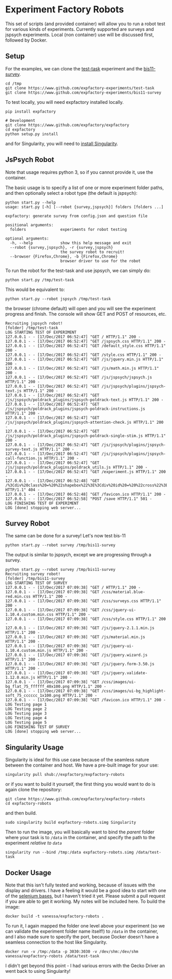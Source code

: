 # Experiment Factory Robots

This set of scripts (and provided container) will allow you to run a robot test for various kinds of experiments. Currently supported are surveys and jspsych experiments.  Local (non container) use will be discussed first, followed by Docker.

## Setup

For the examples, we can clone the [test-task](https://www.github.com/expfactory-experiments/test-task) experiment and the [bis11-survey](https://www.github.com/expfactory-experiments/bis11-survey).

```
cd /tmp
git clone https://www.github.com/expfactory-experiments/test-task
git clone https://www.github.com/expfactory-experiments/bis11-survey
```

To test locally, you will need expfactory installed locally.

```
pip install expfactory

# Development
git clone https://www.github.com/expfactory/expfactory
cd expfactory
python setup.py install
```

and for Singularity, you will need to [install Singularity](https://singularityware.github.io/install-linux).


## JsPsych Robot

Note that usage requires python 3, so if you cannot provide it, use the container.

The basic usage is to specify a list of one or more experiment folder paths, and then
optionally select a robot type (the default is jspsych):


```
python start.py --help
usage: start.py [-h] [--robot {survey,jspsych}] folders [folders ...]

expfactory: generate survey from config.json and question file

positional arguments:
  folders               experiments for robot testing

optional arguments:
  -h, --help            show this help message and exit
  --robot {survey,jspsych}, -r {survey,jspsych}
                        the survey robot to recruit!
  --browser {Firefox,Chrome}, -b {Firefox,Chrome}
                        browser driver to use for the robot
```

To run the robot for the test-task and use jspsych, we can simply do:

```
python start.py /tmp/test-task
```

This would be equivalent to:


```
python start.py --robot jspsych /tmp/test-task
```

the browser (chrome default) will open and you will see the experiment progress and
finish. The console will show GET and POST of resources, etc.

```
Recruiting jspsych robot!
[folder] /tmp/test-task
LOG STARTING TEST OF EXPERIMENT
127.0.0.1 - - [17/Dec/2017 06:52:47] "GET / HTTP/1.1" 200 -
127.0.0.1 - - [17/Dec/2017 06:52:47] "GET /jspsych.css HTTP/1.1" 200 -
127.0.0.1 - - [17/Dec/2017 06:52:47] "GET /default_style.css HTTP/1.1" 200 -
127.0.0.1 - - [17/Dec/2017 06:52:47] "GET /style.css HTTP/1.1" 200 -
127.0.0.1 - - [17/Dec/2017 06:52:47] "GET /js/jquery.min.js HTTP/1.1" 200 -
127.0.0.1 - - [17/Dec/2017 06:52:47] "GET /js/math.min.js HTTP/1.1" 200 -
127.0.0.1 - - [17/Dec/2017 06:52:47] "GET /js/jspsych/jspsych.js HTTP/1.1" 200 -
127.0.0.1 - - [17/Dec/2017 06:52:47] "GET /js/jspsych/plugins/jspsych-text.js HTTP/1.1" 200 -
127.0.0.1 - - [17/Dec/2017 06:52:47] "GET /js/jspsych/poldrack_plugins/jspsych-poldrack-text.js HTTP/1.1" 200 -
127.0.0.1 - - [17/Dec/2017 06:52:47] "GET /js/jspsych/poldrack_plugins/jspsych-poldrack-instructions.js HTTP/1.1" 200 -
127.0.0.1 - - [17/Dec/2017 06:52:47] "GET /js/jspsych/poldrack_plugins/jspsych-attention-check.js HTTP/1.1" 200 -
127.0.0.1 - - [17/Dec/2017 06:52:47] "GET /js/jspsych/poldrack_plugins/jspsych-poldrack-single-stim.js HTTP/1.1" 200 -
127.0.0.1 - - [17/Dec/2017 06:52:47] "GET /js/jspsych/plugins/jspsych-survey-text.js HTTP/1.1" 200 -
127.0.0.1 - - [17/Dec/2017 06:52:47] "GET /js/jspsych/plugins/jspsych-call-function.js HTTP/1.1" 200 -
127.0.0.1 - - [17/Dec/2017 06:52:47] "GET /js/jspsych/poldrack_plugins/poldrack_utils.js HTTP/1.1" 200 -
127.0.0.1 - - [17/Dec/2017 06:52:47] "GET /experiment.js HTTP/1.1" 200 -
127.0.0.1 - - [17/Dec/2017 06:52:48] "GET /%3Cdiv%20class%20=%20%22shapebox%22%3E%3Cdiv%20id%20=%20%22cross%22%3E%3C/div%3E%3C/div%3E HTTP/1.1" 404 -
127.0.0.1 - - [17/Dec/2017 06:52:48] "GET /favicon.ico HTTP/1.1" 200 -
127.0.0.1 - - [17/Dec/2017 06:52:58] "POST /save HTTP/1.1" 501 -
LOG FINISHING TEST OF EXPERIMENT
LOG [done] stopping web server...
```

## Survey Robot
The same can be done for a survey! Let's now test bis-11

```
python start.py --robot survey /tmp/bis11-survey
```

The output is similar to jspsych, except we are progressing through a survey.

```
python start.py --robot survey /tmp/bis11-survey
Recruiting survey robot!
[folder] /tmp/bis11-survey
LOG STARTING TEST OF SURVEY
127.0.0.1 - - [17/Dec/2017 07:09:38] "GET / HTTP/1.1" 200 -
127.0.0.1 - - [17/Dec/2017 07:09:38] "GET /css/material.blue-red.min.css HTTP/1.1" 200 -
127.0.0.1 - - [17/Dec/2017 07:09:38] "GET /css/surveys.css HTTP/1.1" 200 -
127.0.0.1 - - [17/Dec/2017 07:09:38] "GET /css/jquery-ui-1.10.4.custom.min.css HTTP/1.1" 200 -
127.0.0.1 - - [17/Dec/2017 07:09:38] "GET /css/style.css HTTP/1.1" 200 -
127.0.0.1 - - [17/Dec/2017 07:09:38] "GET /js/jquery-2.1.1.min.js HTTP/1.1" 200 -
127.0.0.1 - - [17/Dec/2017 07:09:38] "GET /js/material.min.js HTTP/1.1" 200 -
127.0.0.1 - - [17/Dec/2017 07:09:38] "GET /js/jquery-ui-1.10.4.custom.min.js HTTP/1.1" 200 -
127.0.0.1 - - [17/Dec/2017 07:09:38] "GET /js/jquery.wizard.js HTTP/1.1" 200 -
127.0.0.1 - - [17/Dec/2017 07:09:38] "GET /js/jquery.form-3.50.js HTTP/1.1" 200 -
127.0.0.1 - - [17/Dec/2017 07:09:38] "GET /js/jquery.validate-1.12.0.min.js HTTP/1.1" 200 -
127.0.0.1 - - [17/Dec/2017 07:09:38] "GET /css/images/ui-bg_flat_75_ffffff_40x100.png HTTP/1.1" 200 -
127.0.0.1 - - [17/Dec/2017 07:09:38] "GET /css/images/ui-bg_highlight-soft_75_cccccc_1x100.png HTTP/1.1" 200 -
127.0.0.1 - - [17/Dec/2017 07:09:38] "GET /favicon.ico HTTP/1.1" 200 -
LOG Testing page 1
LOG Testing page 2
LOG Testing page 3
LOG Testing page 4
LOG Testing page 5
LOG FINISHING TEST OF SURVEY
LOG [done] stopping web server...
```

## Singularity Usage
Singularity is ideal for this use case because of the seamless nature between the container and host. We have a pre-built image for your use:

```
singularity pull shub://expfactory/expfactory-robots
```

or if you want to build it yourself, the first thing you would want to do is again clone the repository:

```
git clone https://www.github.com/expfactory/expfactory-robots
cd expfactory-robots
```

and then build.

```
sudo singularity build expfactory-robots.simg Singularity
```

Then to run the image, you will basically want to bind the *parent* folder where your task is to `/data` in the container, and specify the path to the experiment *relative to `data`*

```
singularity run --bind /tmp:/data expfactory-robots.simg /data/test-task
```


## Docker Usage
Note that this isn't fully tested and working, because of issues with the display and drivers. I have a feeling it would be a good idea to start with one of the [selenium bases](https://github.com/SeleniumHQ/docker-selenium), but I haven't tried it yet. Please submit a pull request if you are able to get it working. My notes will be included here. To build the image:

```
docker build -t vanessa/expfactory-robots .
```

To run it, I again mapped the folder one level above your experiment (so we can validate the experiment folder name itself!) to `/data` in the container, and I also made sure to specify the port, because Docker doesn't have a seamless connection to the host like Singularity.

```
docker run -v /tmp:/data -p 3030:3030 -v /dev/shm:/dev/shm vanessa/expfactory-robots /data/test-task
```

I didn't get beyond this point - I had various errors with the Gecko Driver an went back to using Singularity!
